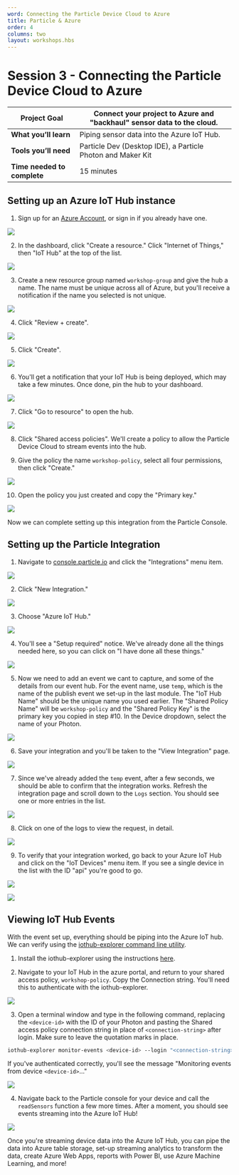 ```yaml
---
word: Connecting the Particle Device Cloud to Azure
title: Particle & Azure
order: 4
columns: two
layout: workshops.hbs
---
```


# Session 3 - Connecting the Particle Device Cloud to Azure

| **Project Goal**            | Connect your project to Azure and "backhaul" sensor data to the cloud. |
| --------------------------- | ---------------------------------------------------------------------- |
| **What you’ll learn**       | Piping sensor data into the Azure IoT Hub.                             |
| **Tools you’ll need**       | Particle Dev (Desktop IDE), a Particle Photon and Maker Kit            |
| **Time needed to complete** | 15 minutes                                                             |

## Setting up an Azure IoT Hub instance

1.  Sign up for an [Azure Account](https://azure.microsoft.com/en-us/get-started/), or sign in if you already have one.

![](/assets/images/workshops/photon-maker-kit/03/azureacct.png)

2.  In the dashboard, click "Create a resource." Click "Internet of Things," then "IoT Hub" at the top of the list.

![](/assets/images/workshops/photon-maker-kit/03/resourcelist.png)

3.  Create a new resource group named `workshop-group` and give the hub a name. The name must be unique across all of Azure, but you'll receive a notification if the name you selected is not unique.

![](/assets/images/workshops/photon-maker-kit/03/iothubdetails.png)

4.  Click "Review + create".

![](/assets/images/workshops/photon-maker-kit/03/reviewcreate.png)

5.  Click "Create".

![](/assets/images/workshops/photon-maker-kit/03/hubcreate.png)

6.  You'll get a notification that your IoT Hub is being deployed, which may take a few minutes. Once done, pin the hub to your dashboard.

![](/assets/images/workshops/photon-maker-kit/03/deploymentinprogress.png)

7.  Click "Go to resource" to open the hub.

![](/assets/images/workshops/photon-maker-kit/03/deploymentsucceeded.png)

8.  Click "Shared access policies". We'll create a policy to allow the Particle Device Cloud to stream events into the hub.

9.  Give the policy the name `workshop-policy`, select all four permissions, then click "Create."

![](/assets/images/workshops/photon-maker-kit/03/shared-access-policy.png)

10. Open the policy you just created and copy the "Primary key."

![](/assets/images/workshops/photon-maker-kit/03/policykey.png)

Now we can complete setting up this integration from the Particle Console.

## Setting up the Particle Integration

1.  Navigate to [console.particle.io](https://console.particle.io) and click the "Integrations" menu item.

![](/assets/images/workshops/photon-maker-kit/03/console-integrations.png)

2.  Click "New Integration."

![](/assets/images/workshops/photon-maker-kit/03/new-integration.png)

3.  Choose "Azure IoT Hub."

![](/assets/images/workshops/photon-maker-kit/03/integration-list.png)

4.  You'll see a "Setup required" notice. We've already done all the things needed here, so you can click on "I have done all these things."

![](/assets/images/workshops/photon-maker-kit/03/setup-required.png)

5.  Now we need to add an event we cant to capture, and some of the details from our event hub. For the event name, use `temp`, which is the name of the publish event we set-up in the last module. The "IoT Hub Name" should be the unique name you used earlier. The "Shared Policy Name" will be `workshop-policy` and the "Shared Policy Key" is the primary key you copied in step #10. In the Device dropdown, select the name of your Photon.

![](/assets/images/workshops/photon-maker-kit/03/integration-details.png)

6.  Save your integration and you'll be taken to the "View Integration" page.

![](/assets/images/workshops/photon-maker-kit/03/view-int.png)

7. Since we've already added the `temp` event, after a few seconds, we should be able to confirm that the integration works. Refresh the integration page and scroll down to the `Logs` section. You should see one or more entries in the list.

![](/assets/images/workshops/photon-maker-kit/03/logs.png)

8. Click on one of the logs to view the request, in detail.

![](/assets/images/workshops/photon-maker-kit/03/eventlog.png)

9. To verify that your integration worked, go back to your Azure IoT Hub and click on the "IoT Devices" menu item. If you see a single device in the list with the ID "api" you're good to go.

![](/assets/images/workshops/photon-maker-kit/03/iot-devices.png)

![](/assets/images/workshops/photon-maker-kit/03/device-in-hub.png)

## Viewing IoT Hub Events

With the event set up, everything should be piping into the Azure IoT hub. We can verify using the [iothub-explorer command line utility](https://docs.microsoft.com/en-us/azure/iot-hub/iot-hub-explorer-cloud-device-messaging?WT.mc_id=7061727469636c65).

1.  Install the iothub-explorer using the instructions [here](https://github.com/azure/iothub-explorer).

2.  Navigate to your IoT Hub in the azure portal, and return to your shared access policy, `workshop-policy`. Copy the Connection string. You'll need this to authenticate with the iothub-explorer.

![](/assets/images/workshops/photon-maker-kit/03/copy-conn-string.png)

3.  Open a terminal window and type in the following command, replacing the `<device-id>` with the ID of your Photon and pasting the Shared access policy connection string in place of `<connection-string>` after login. Make sure to leave the quotation marks in place.

```bash
iothub-explorer monitor-events <device-id> --login "<connection-string>"
```

If you've authenticated correctly, you'll see the message "Monitoring events from device `<device-id>`..."

![](/assets/images/workshops/photon-maker-kit/03/iothubexplorer-login.gif)

4.  Navigate back to the Particle console for your device and call the `readSensors` function a few more times. After a moment, you should see events streaming into the Azure IoT Hub!

![](/assets/images/workshops/photon-maker-kit/03/iothubexplorer-stream.gif)

Once you're streaming device data into the Azure IoT Hub, you can pipe the data into Azure table storage, set-up streaming analytics to transform the data, create Azure Web Apps, reports with Power BI, use Azure Machine Learning, and more!